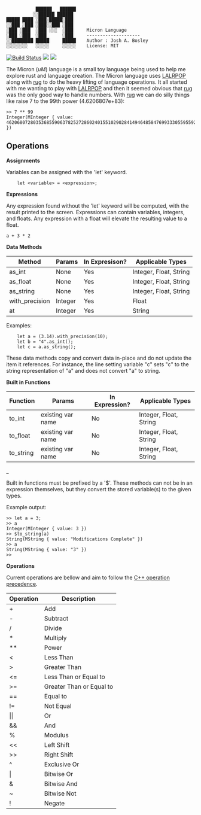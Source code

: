```
           ██████   ██████   
          ░░██████ ██████    
█████ ████ ░███░█████░███    
░░███ ░███ ░███░░███ ░███    
░███ ░███  ░███ ░░░  ░███     Micron Language  
░███ ░███  ░███      ░███     --------------------  
░░████████ █████     █████    Author : Josh A. Bosley
░░░░░░░░   ░░░░░     ░░░░░    License: MIT          
```
[![Build Status](https://travis-ci.com/bosley/Micron.svg?branch=main)](https://travis-ci.com/bosley/Micron) 
![](https://img.shields.io/badge/Micron-Built%20with%20Rust-red)
![](https://img.shields.io/badge/Status-WIP-yellow)


The Micron (*uM*) language is a small toy language being used to help me explore rust and language creation. The Micron language uses [LALRPOP](https://github.com/lalrpop/lalrpop) along with [rug](https://gitlab.com/tspiteri/rug) to do the heavy lifting of language operations. It all started with me wanting to play with [LALRPOP](https://github.com/lalrpop/lalrpop) and then it seemed obvious that [rug](https://gitlab.com/tspiteri/rug) was the only good way to handle numbers. With [rug](https://gitlab.com/tspiteri/rug) we can do silly things like raise 7 to the 99th power (4.6206807e+83): 

```
>> 7 ** 99
Integer(MInteger { value: 462068072803536855906378252728602401551029028414946485847699333055955922805275437143 })
```

## Operations 

**Assignments**

Variables can be assigned with the 'let' keyword. 

```
    let <variable> = <expression>;
```

**Expressions**

Any expression found without the 'let' keyword will be computed, with the result printed to the screen. Expressions can contain variables, integers, and floats. Any expression with a float will elevate the resulting value to a float. 

```
a + 3 * 2
```

**Data Methods**

|   Method         |  Params     |  In Expresison? |    Applicable Types
|---               |---          |---              |---
|   as_int         |   None      |       Yes       |    Integer, Float, String
|   as_float       |   None      |       Yes       |    Integer, Float, String
|   as_string      |   None      |       Yes       |    Integer, Float, String
|   with_precision |   Integer   |       Yes       |    Float
|   at             |   Integer   |       Yes       |    String

Examples:
```
    let a = (3.14).with_precision(10);
    let b = "4".as_int();
    let c = a.as_string();
```

These data methods copy and convert data in-place and do not update the item it references. For instance, the line setting variable "c" sets "c" to the string representation of "a" and does not convert "a" to string. 

**Built in Functions**

|  Function  |  Params           |  In Expression? |   Applicable Types
|--          |--                 |--               |--
|  to_int    | existing var name |       No        |    Integer, Float, String
|  to_float  | existing var name |       No        |    Integer, Float, String
|  to_string | existing var name |       No        |    Integer, Float, String

_

Built in functions must be prefixed by a '$'. These methods can not be in an expression themselves, but they convert the stored variable(s) to the given types. 

Example output:
```
>> let a = 3;
>> a
Integer(MInteger { value: 3 })
>> $to_string(a)
String(MString { value: "Modifications Complete" })
>> a
String(MString { value: "3" })
>> 

```

**Operations**

Current operations are bellow and aim to follow the [C++ operation precedence](https://en.cppreference.com/w/cpp/language/operator_precedence).

| Operation | Description
|--         |--         
|    +      |    Add
|    -      |    Subtract
|    /      |    Divide
|    *      |    Multiply
|   **      |    Power
|   <       |    Less Than
|   >       |    Greater Than
|   <=      |    Less Than or Equal to
|   >=      |    Greater Than or Equal to
|   ==      |    Equal to
|   !=      |    Not Equal
|  \|\|     |    Or
|  &&       |    And
|   %       |    Modulus
|   <<      |    Left Shift
|   >>      |    Right Shift
|   ^       |    Exclusive Or
|   \|      |    Bitwise Or
|   &       |    Bitwise And
|   ~       |    Bitwise Not
|   !       |    Negate